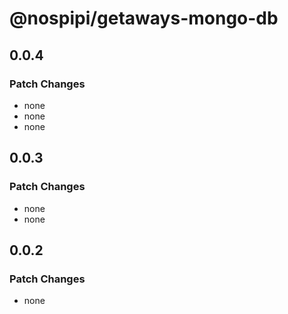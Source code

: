 # @nospipi/getaways-mongo-db

## 0.0.4

### Patch Changes

- none
- none
- none

## 0.0.3

### Patch Changes

- none
- none

## 0.0.2

### Patch Changes

- none
